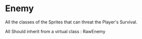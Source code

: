 # Enemy

All the classes of the Sprites that can threat the Player's Survival.

All Should inherit from a virtual class : RawEnemy
